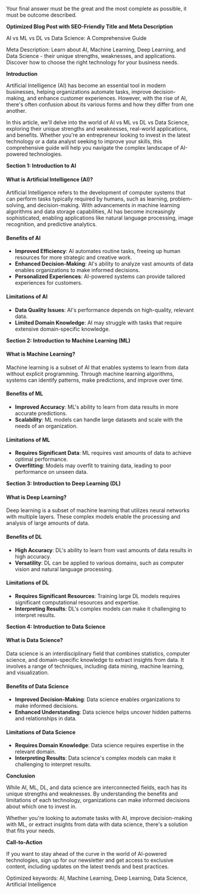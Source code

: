 Your final answer must be the great and the most complete as possible, it must be outcome described.

**Optimized Blog Post with SEO-Friendly Title and Meta Description**

AI vs ML vs DL vs Data Science: A Comprehensive Guide

Meta Description: Learn about AI, Machine Learning, Deep Learning, and Data Science - their unique strengths, weaknesses, and applications. Discover how to choose the right technology for your business needs.

**Introduction**

Artificial Intelligence (AI) has become an essential tool in modern businesses, helping organizations automate tasks, improve decision-making, and enhance customer experiences. However, with the rise of AI, there's often confusion about its various forms and how they differ from one another.

In this article, we'll delve into the world of AI vs ML vs DL vs Data Science, exploring their unique strengths and weaknesses, real-world applications, and benefits. Whether you're an entrepreneur looking to invest in the latest technology or a data analyst seeking to improve your skills, this comprehensive guide will help you navigate the complex landscape of AI-powered technologies.

**Section 1: Introduction to AI**

#### What is Artificial Intelligence (AI)?

Artificial Intelligence refers to the development of computer systems that can perform tasks typically required by humans, such as learning, problem-solving, and decision-making. With advancements in machine learning algorithms and data storage capabilities, AI has become increasingly sophisticated, enabling applications like natural language processing, image recognition, and predictive analytics.

#### Benefits of AI

*   **Improved Efficiency**: AI automates routine tasks, freeing up human resources for more strategic and creative work.
*   **Enhanced Decision-Making**: AI's ability to analyze vast amounts of data enables organizations to make informed decisions.
*   **Personalized Experiences**: AI-powered systems can provide tailored experiences for customers.

#### Limitations of AI

*   **Data Quality Issues**: AI's performance depends on high-quality, relevant data.
*   **Limited Domain Knowledge**: AI may struggle with tasks that require extensive domain-specific knowledge.

**Section 2: Introduction to Machine Learning (ML)**

#### What is Machine Learning?

Machine learning is a subset of AI that enables systems to learn from data without explicit programming. Through machine learning algorithms, systems can identify patterns, make predictions, and improve over time.

#### Benefits of ML

*   **Improved Accuracy**: ML's ability to learn from data results in more accurate predictions.
*   **Scalability**: ML models can handle large datasets and scale with the needs of an organization.

#### Limitations of ML

*   **Requires Significant Data**: ML requires vast amounts of data to achieve optimal performance.
*   **Overfitting**: Models may overfit to training data, leading to poor performance on unseen data.

**Section 3: Introduction to Deep Learning (DL)**

#### What is Deep Learning?

Deep learning is a subset of machine learning that utilizes neural networks with multiple layers. These complex models enable the processing and analysis of large amounts of data.

#### Benefits of DL

*   **High Accuracy**: DL's ability to learn from vast amounts of data results in high accuracy.
*   **Versatility**: DL can be applied to various domains, such as computer vision and natural language processing.

#### Limitations of DL

*   **Requires Significant Resources**: Training large DL models requires significant computational resources and expertise.
*   **Interpreting Results**: DL's complex models can make it challenging to interpret results.

**Section 4: Introduction to Data Science**

#### What is Data Science?

Data science is an interdisciplinary field that combines statistics, computer science, and domain-specific knowledge to extract insights from data. It involves a range of techniques, including data mining, machine learning, and visualization.

#### Benefits of Data Science

*   **Improved Decision-Making**: Data science enables organizations to make informed decisions.
*   **Enhanced Understanding**: Data science helps uncover hidden patterns and relationships in data.

#### Limitations of Data Science

*   **Requires Domain Knowledge**: Data science requires expertise in the relevant domain.
*   **Interpreting Results**: Data science's complex models can make it challenging to interpret results.

**Conclusion**

While AI, ML, DL, and data science are interconnected fields, each has its unique strengths and weaknesses. By understanding the benefits and limitations of each technology, organizations can make informed decisions about which one to invest in.

Whether you're looking to automate tasks with AI, improve decision-making with ML, or extract insights from data with data science, there's a solution that fits your needs.

**Call-to-Action**

If you want to stay ahead of the curve in the world of AI-powered technologies, sign up for our newsletter and get access to exclusive content, including updates on the latest trends and best practices.

Optimized keywords: AI, Machine Learning, Deep Learning, Data Science, Artificial Intelligence